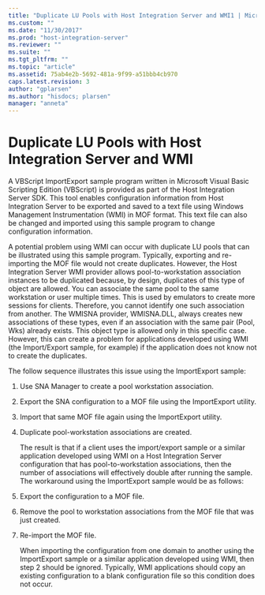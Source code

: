 ```yaml
---
title: "Duplicate LU Pools with Host Integration Server and WMI1 | Microsoft Docs"
ms.custom: ""
ms.date: "11/30/2017"
ms.prod: "host-integration-server"
ms.reviewer: ""
ms.suite: ""
ms.tgt_pltfrm: ""
ms.topic: "article"
ms.assetid: 75ab4e2b-5692-481a-9f99-a51bbb4cb970
caps.latest.revision: 3
author: "gplarsen"
ms.author: "hisdocs; plarsen"
manager: "anneta"
---
```

# Duplicate LU Pools with Host Integration Server and WMI
A VBScript ImportExport sample program written in Microsoft Visual Basic Scripting Edition (VBScript) is provided as part of the Host Integration Server SDK. This tool enables configuration information from Host Integration Server to be exported and saved to a text file using Windows Management Instrumentation (WMI) in MOF format. This text file can also be changed and imported using this sample program to change configuration information.  
  
 A potential problem using WMI can occur with duplicate LU pools that can be illustrated using this sample program. Typically, exporting and re-importing the MOF file would not create duplicates. However, the Host Integration Server WMI provider allows pool-to-workstation association instances to be duplicated because, by design, duplicates of this type of object are allowed. You can associate the same pool to the same workstation or user multiple times. This is used by emulators to create more sessions for clients. Therefore, you cannot identify one such association from another. The WMISNA provider, WMISNA.DLL, always creates new associations of these types, even if an association with the same pair (Pool, Wks) already exists. This object type is allowed only in this specific case. However, this can create a problem for applications developed using WMI (the Import/Export sample, for example) if the application does not know not to create the duplicates.  
  
 The follow sequence illustrates this issue using the ImportExport sample:  
  
1. Use SNA Manager to create a pool workstation association.  
  
2. Export the SNA configuration to a MOF file using the ImportExport utility.  
  
3. Import that same MOF file again using the ImportExport utility.  
  
4. Duplicate pool-workstation associations are created.  
  
   The result is that if a client uses the import/export sample or a similar application developed using WMI on a Host Integration Server configuration that has pool-to-workstation associations, then the number of associations will effectively double after running the sample. The workaround using the ImportExport sample would be as follows:  
  
5. Export the configuration to a MOF file.  
  
6. Remove the pool to workstation associations from the MOF file that was just created.  
  
7. Re-import the MOF file.  
  
   When importing the configuration from one domain to another using the ImportExport sample or a similar application developed using WMI, then step 2 should be ignored. Typically, WMI applications should copy an existing configuration to a blank configuration file so this condition does not occur.